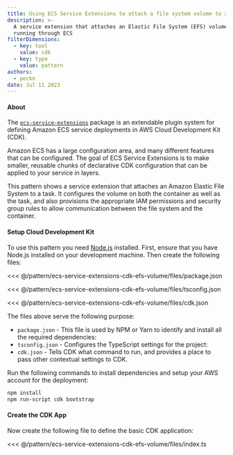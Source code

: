 ```yaml
---
title: Using ECS Service Extensions to attach a file system volume to a task
description: >-
  A service extension that attaches an Elastic File System (EFS) volume to a container
  running through ECS
filterDimensions:
  - key: tool
    value: cdk
  - key: type
    value: pattern
authors:
  - peckn
date: Jul 11 2023
---
```


#### About

The [`ecs-service-extensions`](https://www.npmjs.com/package/@aws-cdk-containers/ecs-service-extensions) package is an extendable plugin system for defining Amazon ECS service deployments in AWS Cloud Development Kit (CDK).

Amazon ECS has a large configuration area, and many different features that can be configured. The goal of ECS Service Extensions is to make smaller, reusable chunks of declarative CDK configuration that can be applied to your service in layers.

This pattern shows a service extension that attaches an Amazon Elastic File System to a task. It configures the volume on both the container as well as the task, and also provisions the appropriate IAM permissions and security group rules to allow communication between the
file system and the container.

#### Setup Cloud Development Kit

To use this pattern you need [Node.js](https://nodejs.org/en) installed. First, ensure that you have Node.js installed on your development machine. Then create the following files:

<tabs>
<tab label="package.json">

<<< @/pattern/ecs-service-extensions-cdk-efs-volume/files/package.json

</tab>

<tab label='tsconfig.json'>

<<< @/pattern/ecs-service-extensions-cdk-efs-volume/files/tsconfig.json

</tab>

<tab label='cdk.json'>

<<< @/pattern/ecs-service-extensions-cdk-efs-volume/files/cdk.json

</tab>
</tabs>

The files above serve the following purpose:

- `package.json` - This file is used by NPM or Yarn to identify and install all the required dependencies:
- `tsconfig.json` - Configures the TypeScript settings for the project:
- `cdk.json` - Tells CDK what command to run, and provides a place to pass other contextual settings to CDK.

Run the following commands to install dependencies and setup your AWS account for the deployment:

```sh
npm install
npm run-script cdk bootstrap
```

#### Create the CDK App

Now create the following file to define the basic CDK application:

<<< @/pattern/ecs-service-extensions-cdk-efs-volume/files/index.ts
